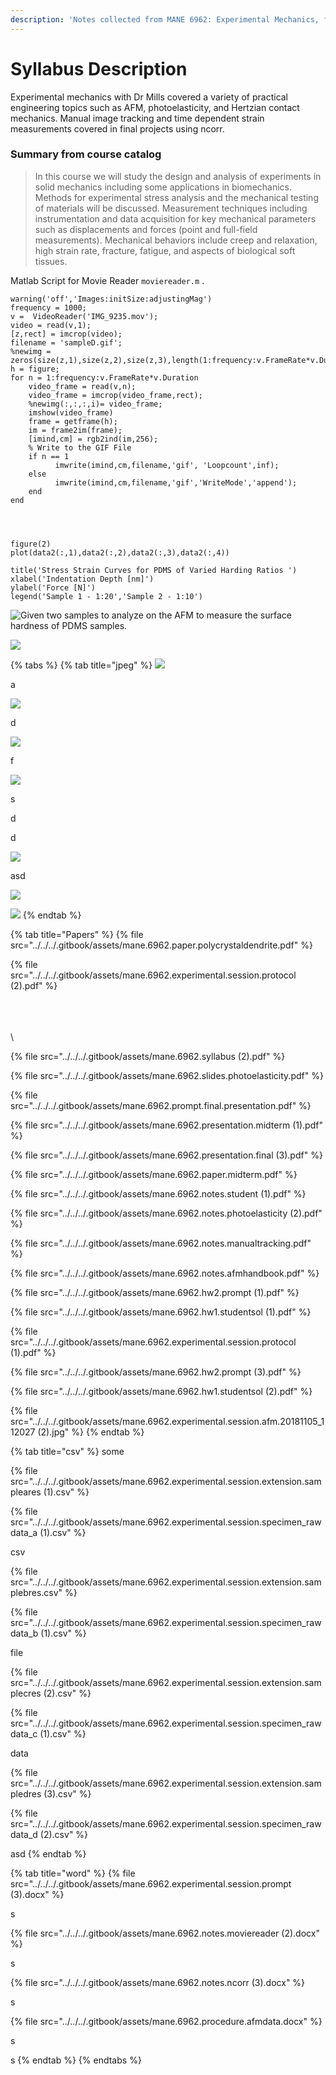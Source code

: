 ```yaml
---
description: 'Notes collected from MANE 6962: Experimental Mechanics, from the fall of 2018.'
---
```


# Syllabus Description

Experimental mechanics with Dr Mills covered a variety of practical engineering topics such as AFM, photoelasticity, and Hertzian contact mechanics. Manual image tracking and time dependent strain measurements covered in final projects using ncorr.&#x20;

### Summary from course catalog

> In this course we will study the design and analysis of experiments in solid mechanics including some applications in biomechanics. Methods for experimental stress analysis and the mechanical testing of materials will be discussed. Measurement techniques including instrumentation and data acquisition for key mechanical parameters such as displacements and forces (point and full-field measurements). Mechanical behaviors include creep and relaxation, high strain rate, fracture, fatigue, and aspects of biological soft tissues.

Matlab Script for Movie Reader `moviereader.m` .&#x20;

```
warning('off','Images:initSize:adjustingMag')
frequency = 1000;
v =  VideoReader('IMG_9235.mov');
video = read(v,1);
[z,rect] = imcrop(video);
filename = 'sampleD.gif';
%newimg = zeros(size(z,1),size(z,2),size(z,3),length(1:frequency:v.FrameRate*v.Duration));
h = figure;
for n = 1:frequency:v.FrameRate*v.Duration
    video_frame = read(v,n);
    video_frame = imcrop(video_frame,rect);
    %newimg(:,:,:,i)= video_frame;
    imshow(video_frame)
    frame = getframe(h); 
    im = frame2im(frame); 
    [imind,cm] = rgb2ind(im,256); 
    % Write to the GIF File 
    if n == 1 
          imwrite(imind,cm,filename,'gif', 'Loopcount',inf); 
    else 
          imwrite(imind,cm,filename,'gif','WriteMode','append'); 
    end 
end



```





```

figure(2)
plot(data2(:,1),data2(:,2),data2(:,3),data2(:,4))

title('Stress Strain Curves for PDMS of Varied Harding Ratios ')
xlabel('Indentation Depth [nm]')
ylabel('Force [N]')
legend('Sample 1 - 1:20','Sample 2 - 1:10')
```

![Given two samples to analyze on the AFM to measure the surface hardness of PDMS samples. ](<../../../.gitbook/assets/curve2 (1).png>)

![](../../../.gitbook/assets/curve.png)

{% tabs %}
{% tab title="jpeg" %}
![](<../../../.gitbook/assets/mane.6962.experimental.session.afm.20181105\_112027 (3).jpg>)

a

![](<../../../.gitbook/assets/mane.6962.experimental.session.extension.img\_9231 (2).jpg>)

d

![](<../../../.gitbook/assets/mane.6962.experimental.session.extension.img\_9236 (2).jpg>)

f

![](../../../.gitbook/assets/mane.6962.experimental.session.extension.sampleb.gif)

s

d

d

![](<../../../.gitbook/assets/mane.6962.experimental.session.extension.samplec (5).gif>)

asd

![](../../../.gitbook/assets/mane.6962.experimental.session.extension.samplec.gif)

![](<../../../.gitbook/assets/mane.6962.experimental.session.extension.sampled (1).gif>)
{% endtab %}

{% tab title="Papers" %}
{% file src="../../../.gitbook/assets/mane.6962.paper.polycrystaldendrite.pdf" %}

{% file src="../../../.gitbook/assets/mane.6962.experimental.session.protocol (2).pdf" %}

\
\
\
\


{% file src="../../../.gitbook/assets/mane.6962.syllabus (2).pdf" %}

{% file src="../../../.gitbook/assets/mane.6962.slides.photoelasticity.pdf" %}

{% file src="../../../.gitbook/assets/mane.6962.prompt.final.presentation.pdf" %}

{% file src="../../../.gitbook/assets/mane.6962.presentation.midterm (1).pdf" %}

{% file src="../../../.gitbook/assets/mane.6962.presentation.final (3).pdf" %}

{% file src="../../../.gitbook/assets/mane.6962.paper.midterm.pdf" %}

{% file src="../../../.gitbook/assets/mane.6962.notes.student (1).pdf" %}

{% file src="../../../.gitbook/assets/mane.6962.notes.photoelasticity (2).pdf" %}

{% file src="../../../.gitbook/assets/mane.6962.notes.manualtracking.pdf" %}

{% file src="../../../.gitbook/assets/mane.6962.notes.afmhandbook.pdf" %}

{% file src="../../../.gitbook/assets/mane.6962.hw2.prompt (1).pdf" %}

{% file src="../../../.gitbook/assets/mane.6962.hw1.studentsol (1).pdf" %}

{% file src="../../../.gitbook/assets/mane.6962.experimental.session.protocol (1).pdf" %}

{% file src="../../../.gitbook/assets/mane.6962.hw2.prompt (3).pdf" %}

{% file src="../../../.gitbook/assets/mane.6962.hw1.studentsol (2).pdf" %}

{% file src="../../../.gitbook/assets/mane.6962.experimental.session.afm.20181105_112027 (2).jpg" %}
{% endtab %}

{% tab title="csv" %}
some

{% file src="../../../.gitbook/assets/mane.6962.experimental.session.extension.sampleares (1).csv" %}

{% file src="../../../.gitbook/assets/mane.6962.experimental.session.specimen_rawdata_a (1).csv" %}



csv

{% file src="../../../.gitbook/assets/mane.6962.experimental.session.extension.samplebres.csv" %}

{% file src="../../../.gitbook/assets/mane.6962.experimental.session.specimen_rawdata_b (1).csv" %}

file&#x20;

{% file src="../../../.gitbook/assets/mane.6962.experimental.session.extension.samplecres (2).csv" %}

{% file src="../../../.gitbook/assets/mane.6962.experimental.session.specimen_rawdata_c (1).csv" %}

data&#x20;

{% file src="../../../.gitbook/assets/mane.6962.experimental.session.extension.sampledres (3).csv" %}

{% file src="../../../.gitbook/assets/mane.6962.experimental.session.specimen_rawdata_d (2).csv" %}

asd
{% endtab %}

{% tab title="word" %}
{% file src="../../../.gitbook/assets/mane.6962.experimental.session.prompt (3).docx" %}

s

{% file src="../../../.gitbook/assets/mane.6962.notes.moviereader (2).docx" %}

s

{% file src="../../../.gitbook/assets/mane.6962.notes.ncorr (3).docx" %}

s

{% file src="../../../.gitbook/assets/mane.6962.procedure.afmdata.docx" %}

s



s
{% endtab %}
{% endtabs %}











